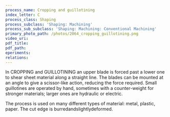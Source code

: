 ```yaml
---
process_name: Cropping and guillotining
index_letter: C
process_class: Shaping
process_subclass: 'Shaping: Machining'
process_sub_subclass: 'Shaping: Machining: Conventional Machining'
primary_photo_path: /photos/2064_cropping_guillotining.png
video_uri:
pdf_title:
pdf_path:
eperiments:
relations:
---
```


In CROPPING and GUILLOTINING an upper blade is forced past a lower one to shear sheet material along a straight line. The blades can be mounted at an angle to give a scissor-like action, reducing the force required. Small guillotines are operated by hand, sometimes with a counter-weight for stronger materials; larger ones are hydraulic or electric. 

The process is used on many different types of material: metal, plastic, paper. The cut edge is burredandslightlydeformed.